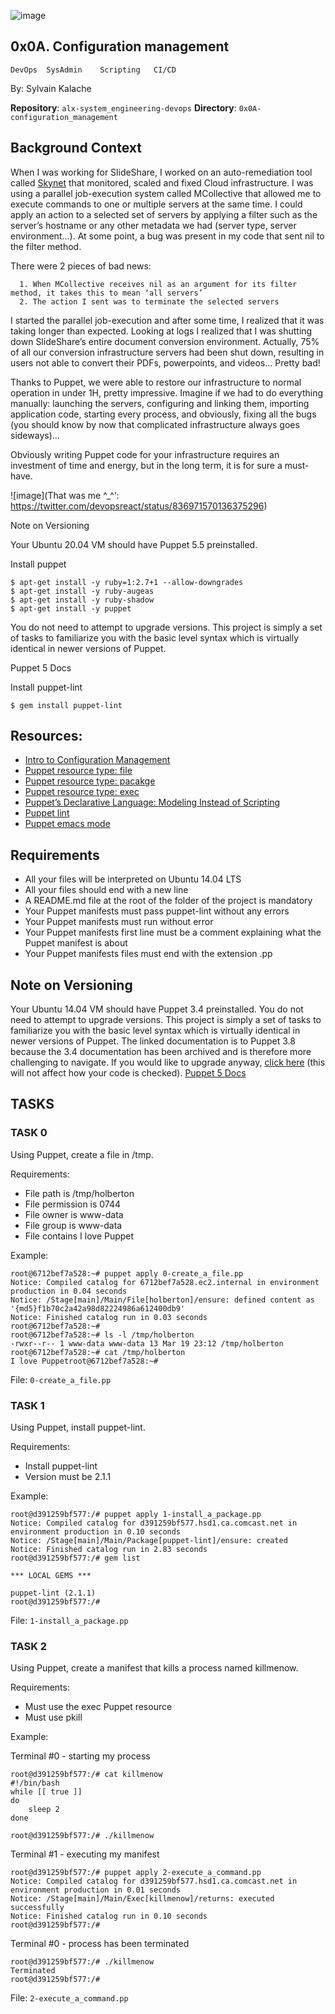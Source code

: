 ![image](https://user-images.githubusercontent.com/105258746/188767412-2ac881ad-4583-491c-9f86-fa210d23a9db.png)


## 0x0A. Configuration management

	DevOps	SysAdmin	Scripting	CI/CD

By: Sylvain Kalache

**Repository**: `alx-system_engineering-devops`
**Directory**: `0x0A-configuration_management`

## Background Context
When I was working for SlideShare, I worked on an auto-remediation tool called [Skynet](https://intranet.hbtn.io/rltoken/ftFvBjxNPLoWcF9eHaK8yw) that monitored, scaled and fixed Cloud infrastructure. I was using a parallel job-execution system called MCollective that allowed me to execute commands to one or multiple servers at the same time. I could apply an action to a selected set of servers by applying a filter such as the server’s hostname or any other metadata we had (server type, server environment…). At some point, a bug was present in my code that sent nil to the filter method.

There were 2 pieces of bad news:

      1. When MCollective receives nil as an argument for its filter method, it takes this to mean ‘all servers’
      2. The action I sent was to terminate the selected servers

I started the parallel job-execution and after some time, I realized that it was taking longer than expected. Looking at logs I realized that I was shutting down SlideShare’s entire document conversion environment. Actually, 75% of all our conversion infrastructure servers had been shut down, resulting in users not able to convert their PDFs, powerpoints, and videos… Pretty bad!

Thanks to Puppet, we were able to restore our infrastructure to normal operation in under 1H, pretty impressive. Imagine if we had to do everything manually: launching the servers, configuring and linking them, importing application code, starting every process, and obviously, fixing all the bugs (you should know by now that complicated infrastructure always goes sideways)…

Obviously writing Puppet code for your infrastructure requires an investment of time and energy, but in the long term, it is for sure a must-have.


![image](That was me ^_^‘: https://twitter.com/devopsreact/status/836971570136375296)

Note on Versioning

Your Ubuntu 20.04 VM should have Puppet 5.5 preinstalled.

Install puppet

	$ apt-get install -y ruby=1:2.7+1 --allow-downgrades
	$ apt-get install -y ruby-augeas
	$ apt-get install -y ruby-shadow
	$ apt-get install -y puppet

You do not need to attempt to upgrade versions. This project is simply a set of tasks to familiarize you with the basic level syntax which is virtually identical in newer versions of Puppet.

Puppet 5 Docs

Install puppet-lint

	$ gem install puppet-lint


## Resources:
* [Intro to Configuration Management](https://www.digitalocean.com/community/tutorials/an-introduction-to-configuration-management)
* [Puppet resource type: file](https://puppet.com/docs/puppet/3.8/types/file.html)
* [Puppet resource type: pacakge](https://puppet.com/docs/puppet/5.5/types/package.html#package-attribute-provider)
* [Puppet resource type: exec](https://puppet.com/docs/puppet/3.8/types/exec.html#exec-attribute-tries)
* [Puppet’s Declarative Language: Modeling Instead of Scripting](https://puppet.com/blog/puppet%E2%80%99s-declarative-language-modeling-instead-of-scripting)
* [Puppet lint](http://puppet-lint.com/)
* [Puppet emacs mode](https://github.com/voxpupuli/puppet-mode)

## Requirements
* All your files will be interpreted on Ubuntu 14.04 LTS
* All your files should end with a new line
* A README.md file at the root of the folder of the project is mandatory
* Your Puppet manifests must pass puppet-lint without any errors
* Your Puppet manifests must run without error
* Your Puppet manifests first line must be a comment explaining what the Puppet manifest is about
* Your Puppet manifests files must end with the extension .pp

## Note on Versioning
Your Ubuntu 14.04 VM should have Puppet 3.4 preinstalled. You do not need to attempt to upgrade versions. This project is simply a set of tasks to familiarize you with the basic level syntax which is virtually identical in newer versions of Puppet. The linked documentation is to Puppet 3.8 because the 3.4 documentation has been archived and is therefore more challenging to navigate. If you would like to upgrade anyway, [click here](https://intranet.hbtn.io/rltoken/EsVXllVK3mhoPLW_XUlxVA) (this will not affect how your code is checked). [Puppet 5 Docs](https://intranet.hbtn.io/rltoken/_xOod_Lzz8WKTbhpG5SWLQ)

## TASKS

### TASK 0
Using Puppet, create a file in /tmp.

Requirements:

* File path is /tmp/holberton
* File permission is 0744
* File owner is www-data
* File group is www-data
* File contains I love Puppet

Example:
```
root@6712bef7a528:~# puppet apply 0-create_a_file.pp
Notice: Compiled catalog for 6712bef7a528.ec2.internal in environment production in 0.04 seconds
Notice: /Stage[main]/Main/File[holberton]/ensure: defined content as '{md5}f1b70c2a42a98d82224986a612400db9'
Notice: Finished catalog run in 0.03 seconds
root@6712bef7a528:~#
root@6712bef7a528:~# ls -l /tmp/holberton
-rwxr--r-- 1 www-data www-data 13 Mar 19 23:12 /tmp/holberton
root@6712bef7a528:~# cat /tmp/holberton
I love Puppetroot@6712bef7a528:~#
```

File: `0-create_a_file.pp`

### TASK 1
Using Puppet, install puppet-lint.

Requirements:

* Install puppet-lint
* Version must be 2.1.1

Example:
```
root@d391259bf577:/# puppet apply 1-install_a_package.pp
Notice: Compiled catalog for d391259bf577.hsd1.ca.comcast.net in environment production in 0.10 seconds
Notice: /Stage[main]/Main/Package[puppet-lint]/ensure: created
Notice: Finished catalog run in 2.83 seconds
root@d391259bf577:/# gem list

*** LOCAL GEMS ***

puppet-lint (2.1.1)
root@d391259bf577:/#
```

File: `1-install_a_package.pp`

### TASK 2
Using Puppet, create a manifest that kills a process named killmenow.

Requirements:

* Must use the exec Puppet resource
* Must use pkill

Example:

Terminal #0 - starting my process
```
root@d391259bf577:/# cat killmenow
#!/bin/bash
while [[ true ]]
do
    sleep 2
done

root@d391259bf577:/# ./killmenow
```

Terminal #1 - executing my manifest

```
root@d391259bf577:/# puppet apply 2-execute_a_command.pp
Notice: Compiled catalog for d391259bf577.hsd1.ca.comcast.net in environment production in 0.01 seconds
Notice: /Stage[main]/Main/Exec[killmenow]/returns: executed successfully
Notice: Finished catalog run in 0.10 seconds
root@d391259bf577:/# 
```

Terminal #0 - process has been terminated

```
root@d391259bf577:/# ./killmenow
Terminated
root@d391259bf577:/#
```

File: `2-execute_a_command.pp`
